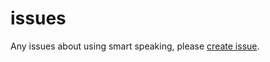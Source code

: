 # issues
Any issues about using smart speaking, please [create issue](https://github.com/smart-speaking/issues/issues/new).
